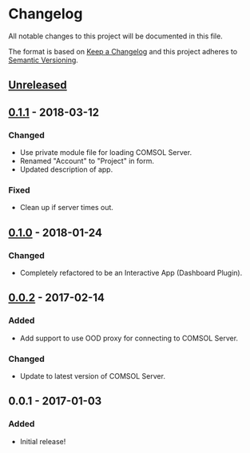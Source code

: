 # Changelog
All notable changes to this project will be documented in this file.

The format is based on [Keep a Changelog](http://keepachangelog.com/en/1.0.0/)
and this project adheres to [Semantic Versioning](http://semver.org/spec/v2.0.0.html).

## [Unreleased]

## [0.1.1] - 2018-03-12
### Changed
- Use private module file for loading COMSOL Server.
- Renamed "Account" to "Project" in form.
- Updated description of app.

### Fixed
- Clean up if server times out.

## [0.1.0] - 2018-01-24
### Changed
- Completely refactored to be an Interactive App (Dashboard Plugin).

## [0.0.2] - 2017-02-14
### Added
- Add support to use OOD proxy for connecting to COMSOL Server.

### Changed
- Update to latest version of COMSOL Server.

## 0.0.1 - 2017-01-03
### Added
- Initial release!

[Unreleased]: https://github.com/OSC/bc_awesim_altasim_heatsink/compare/v0.1.1...HEAD
[0.1.1]: https://github.com/OSC/bc_awesim_altasim_heatsink/compare/v0.1.0...v0.1.1
[0.1.0]: https://github.com/OSC/bc_awesim_altasim_heatsink/compare/v0.0.2...v0.1.0
[0.0.2]: https://github.com/OSC/bc_awesim_altasim_heatsink/compare/v0.0.1...v0.0.2
